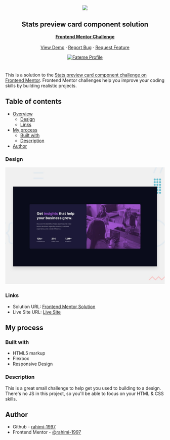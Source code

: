 <div align="center">
    <img src="https://www.frontendmentor.io/static/images/logo-mobile.svg"  width="80">
    <h2 align="center">Stats preview card component solution</h2>
    <p align="center">
        <a href="https://www.frontendmentor.io"><strong>Frontend Mentor Challenge</strong></a>
        <br />
        <br />
        <a href="https://rahimi-1997.github.io/Stats-preview-card-component/">View Demo</a>
        ·
        <a href="https://github.com/rahimi-1997/Stats-preview-card-component/issues" target="_blank">Report Bug</a>
        ·
        <a href="https://github.com/rahimi-1997/Stats-preview-card-component/issues" target="_blank">Request Feature</a>
    </p>
</div>
<div align="center">
  <!-- Profile -->
  <a href="https://www.frontendmentor.io/profile/rahimi-1997">
    <img src="https://img.shields.io/badge/Profile-Fateme%20Rahimi-07043B?style=for-the-badge&logo=frontendmentor" alt="Fateme Profile">
  </a>

</div>

#

This is a solution to the [Stats preview card component challenge on Frontend Mentor](https://www.frontendmentor.io/challenges/stats-preview-card-component-8JqbgoU62). Frontend Mentor challenges help you improve your coding skills by building realistic projects.

## Table of contents

- [Overview](#overview)
  - [Design](#design)
  - [Links](#links)
- [My process](#my-process)
  - [Built with](#built-with)
  - [Description](#description)
- [Author](#author)

### Design

![](./design/desktop-preview.jpg)

### Links

- Solution URL: [Frontend Mentor Solution](https://www.frontendmentor.io/solutions/stats-preview-card-component-g-UAacayLj)
- Live Site URL: [Live Site](https://rahimi-1997.github.io/Stats-preview-card-component/)

## My process

### Built with

- HTML5 markup
- Flexbox
- Responsive Design

### Description

This is a great small challenge to help get you used to building to a design. There's no JS in this project, so you'll be able to focus on your HTML & CSS skills.

## Author

- Github - [rahimi-1997](https://github.com/rahimi-1997)
- Frontend Mentor - [@rahimi-1997](https://www.frontendmentor.io/profile/rahimi-1997)
